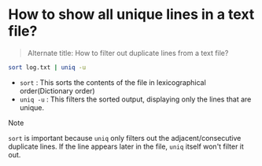 # How to show all unique lines in a text file?

> Alternate title: How to filter out duplicate lines from a text file?

```sh
sort log.txt | uniq -u
```

- `sort` : This sorts the contents of the file in lexicographical order(Dictionary order)
- `uniq -u` : This filters the sorted output, displaying only the lines that are unique.

> [!NOTE] 
> `sort` is important because `uniq` only filters out the adjacent/consecutive
> duplicate lines. If the line appears later in the file, `uniq` itself won't filter it out.
